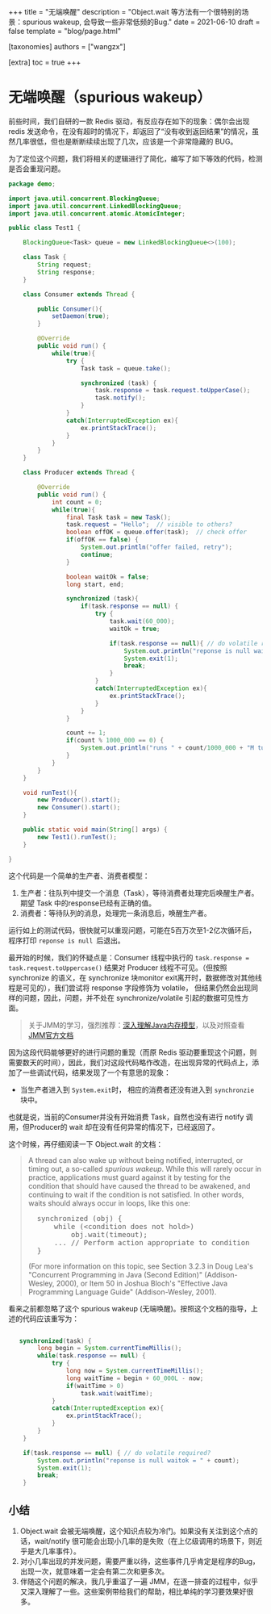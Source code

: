 +++
title = "无端唤醒"
description = "Object.wait 等方法有一个很特别的场景：spurious wakeup, 会导致一些非常低频的Bug."
date = 2021-06-10
draft = false
template = "blog/page.html"

[taxonomies]
authors = ["wangzx"]

[extra]
toc = true
+++

# 无端唤醒（spurious wakeup）

前些时间，我们自研的一款 Redis 驱动，有反应存在如下的现象：偶尔会出现 redis 发送命令，在没有超时的情况下，却返回了“没有收到返回结果”的情况，虽然几率很低，但也是断断续续出现了几次，应该是一个非常隐藏的 BUG。

为了定位这个问题，我们将相关的逻辑进行了简化，编写了如下等效的代码，检测是否会重现问题。

```java
package demo;

import java.util.concurrent.BlockingQueue;
import java.util.concurrent.LinkedBlockingQueue;
import java.util.concurrent.atomic.AtomicInteger;

public class Test1 {

    BlockingQueue<Task> queue = new LinkedBlockingQueue<>(100);

    class Task {
        String request;
        String response;
    }

    class Consumer extends Thread {

        public Consumer(){
            setDaemon(true);
        }

        @Override
        public void run() {
            while(true){
                try {
                    Task task = queue.take();

                    synchronized (task) {
                        task.response = task.request.toUpperCase();  
                        task.notify();
                    }
                }
                catch(InterruptedException ex){
                    ex.printStackTrace();
                }
            }
        }
    }

    class Producer extends Thread {

        @Override
        public void run() {
            int count = 0;
            while(true){
                final Task task = new Task();
                task.request = "Hello";  // visible to others?
                boolean offOK = queue.offer(task);  // check offer
                if(offOK == false) {
                    System.out.println("offer failed, retry");
                    continue;
                }

                boolean waitOk = false;
                long start, end;

                synchronized (task){
                    if(task.response == null) {
                        try {
                            task.wait(60_000);
                            waitOk = true;

                            if(task.response == null){ // do volatile required?
                                System.out.println("reponse is null waitok = " + waitOk + " waitTime:" + count);
                                System.exit(1);
                                break;
                            }
                        }
                        catch(InterruptedException ex){
                            ex.printStackTrace();
                        }
                    }
                }

                count += 1;
                if(count % 1000_000 == 0) {
                    System.out.println("runs " + count/1000_000 + "M turns");
                }
            }
        }
    }

    void runTest(){
        new Producer().start();
        new Consumer().start();
    }

    public static void main(String[] args) {
        new Test1().runTest();
    }

}

```

这个代码是一个简单的生产者、消费者模型：
1. 生产者：往队列中提交一个消息（Task），等待消费者处理完后唤醒生产者。期望 Task 中的response已经有正确的值。
2. 消费者：等待队列的消息，处理完一条消息后，唤醒生产者。

运行如上的测试代码，很快就可以重现问题，可能在5百万次至1-2亿次循环后，程序打印 `reponse is null `后退出。

最开始的时候，我们的怀疑点是：Consumer 线程中执行的 `task.response = task.request.toUppercase()` 结果对 Producer 线程不可见。（但按照 synchronize 的语义，在 synchronize 块monitor exit离开时，数据修改对其他线程是可见的），我们尝试将 response 字段修饰为 volatile， 但结果仍然会出现同样的问题，因此，问题，并不处在 synchronize/volatile 引起的数据可见性方面。

> 关于JMM的学习，强烈推荐：[深入理解Java内存模型](https://www.infoq.cn/minibook/java_memory_model?utm_source=related_read&utm_medium=article)，以及对照查看 [JMM官方文档](https://docs.oracle.com/javase/specs/jls/se15/html/jls-17.html#jls-17.4)
>

因为这段代码能够更好的进行问题的重现（而原 Redis 驱动要重现这个问题，则需要数天的时间），因此，我们对这段代码略作改造，在出现异常的代码点上，添加了一些调试代码，结果发现了一个有意思的现象：
- 当生产者进入到 `System.exit`时， 相应的消费者还没有进入到 `synchronzie` 块中。

也就是说，当前的Consumer并没有开始消费 Task，自然也没有进行 notify 调用，但Producer的 wait 却在没有任何异常的情况下，已经返回了。

这个时候，再仔细阅读一下 Object.wait 的文档：
>
> A thread can also wake up without being notified, interrupted, or
> timing out, a so-called <i>spurious wakeup</i>.  While this will rarely
> occur in practice, applications must guard against it by testing for
> the condition that should have caused the thread to be awakened, and
> continuing to wait if the condition is not satisfied.  In other words,
> waits should always occur in loops, like this one:
> <pre>
>   synchronized (obj) {
>       while (&lt;condition does not hold&gt;)
>           obj.wait(timeout);
>       ... // Perform action appropriate to condition
>   }
> </pre>
> (For more information on this topic, see Section 3.2.3 in Doug Lea's
> "Concurrent Programming in Java (Second Edition)" (Addison-Wesley,
> 2000), or Item 50 in Joshua Bloch's "Effective Java Programming
> Language Guide" (Addison-Wesley, 2001).
>

看来之前都忽略了这个 spurious wakeup (无端唤醒)。按照这个文档的指导，上述的代码应该重写为：

```java

   synchronized(task) {
        long begin = System.currentTimeMillis();
        while(task.response == null) {
            try {
                long now = System.currentTimeMillis();
                long waitTime = begin + 60_000L - now;
                if(waitTime > 0) 
                    task.wait(waitTime);
            }
            catch(InterruptedException ex){
                ex.printStackTrace();
            }
        }
    }

    if(task.response == null) { // do volatile required?
        System.out.println("reponse is null waitok = " + count);
        System.exit(1);
        break;
    }
```

## 小结
1. Object.wait 会被无端唤醒，这个知识点较为冷门。如果没有关注到这个点的话，wait/notify 很可能会出现小几率的是失败（在上亿级调用的场景下，则近乎是大几率事件）。
2. 对小几率出现的并发问题，需要严重以待，这些事件几乎肯定是程序的Bug，出现一次，就意味着一定会有第二次和更多次。
3. 伴随这个问题的解决，我几乎重温了一遍 JMM，在逐一排查的过程中，似乎又深入理解了一些。这些案例带给我们的帮助，相比单纯的学习要效果好很多。